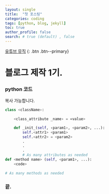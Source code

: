 ```yaml
---
layout: single
title:  "첫 포스팅"
categories: coding
tags: [python, blog, jekyll]
toc: true
author_profile: false 
search: # true (default) , false 
---
```


<!-- 
**[유튜브 뮤직]** [클릭](https://music.youtube.com)
{: .notice--danger} -->

[유튜브 뮤직](https://music.youtube.com)
{: .btn .btn--primary}

# 블로그 제작 1기.

### python 코드
복사 가능합니다.

```python
class <className›:
    
    <class_attribute _name› = «value>

    def _init_(self, ‹param1›, <param2>, ...):
        self.<attr1> <param1> 
        self.<attr2> = <param2>
        .
        .
        .
        # As many attributes as needed
def <method name> (self, <param1>, ...):
    <code>
    
# As many methods as needed
```

### 끝.